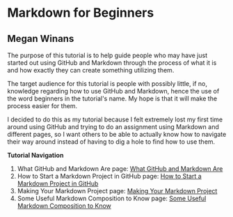 # Markdown for Beginners

## Megan Winans

The purpose of this tutorial is to help guide people who may have just started out using GitHub and Markdown through the process of what it
is and how exactly they can create something utilizing them.

The target audience for this tutorial is people with possibly little, if no, knowledge regarding how to use GitHub and Markdown, hence the
use of the word beginners in the tutorial's name. My hope is that it will make the process easier for them.

I decided to do this as my tutorial because I felt extremely lost my first time around using GitHub and trying to do an assignment using
Markdown and different pages, so I want others to be able to actually know how to navigate their way around instead of having to dig a hole 
to find how to use them.

**Tutorial Navigation**

1. What GitHub and Markdown Are page: [What GitHub and Markdown Are](https://github.com/rlwx3k/Digital-Concept-Tutorial/blob/main/whatgithubandmarkdownare.md)
2. How to Start a Markdown Project in GitHub page: [How to Start a Markdown Project in GitHub](https://github.com/rlwx3k/Digital-Concept-Tutorial/blob/main/howtostartamarkdownproject.md)
3. Making Your Markdown Project page: [Making Your Markdown Project](https://github.com/rlwx3k/Digital-Concept-Tutorial/blob/main/makingyourmarkdownproject.md)
4. Some Useful Markdown Composition to Know page: [Some Useful Markdown Composition to Know](https://github.com/rlwx3k/Digital-Concept-Tutorial/blob/main/someusefulmarkdowncompositiontoknow.md)
